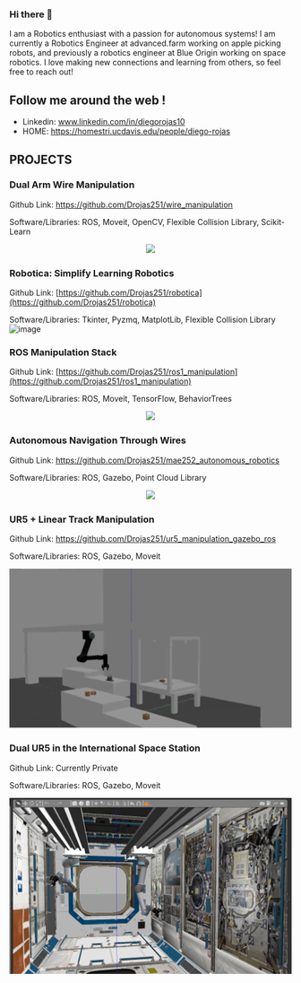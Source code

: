 ### Hi there 👋

<!--
**Drojas251/Drojas251** is a ✨ _special_ ✨ repository because its `README.md` (this file) appears on your GitHub profile.

Here are some ideas to get you started:

- 🔭 I’m currently working on ...
- 🌱 I’m currently learning ...
- 👯 I’m looking to collaborate on ...
- 🤔 I’m looking for help with ...
- 💬 Ask me about ...
- 📫 How to reach me: ...
- 😄 Pronouns: ...
- ⚡ Fun fact: ...
-->

I am a Robotics enthusiast with a passion for autonomous systems! I am currently a Robotics Engineer at advanced.farm working on apple picking robots, and previously a robotics engineer at Blue Origin working on space robotics. I love making new connections and learning from others, so feel free to reach out! 

## Follow me around the web ! 

- Linkedin:  www.linkedin.com/in/diegorojas10
- HOME: https://homestri.ucdavis.edu/people/diego-rojas

<!--
## Projects 
<p align="center">
<img src="https://github.com/Drojas251/Agriculture-Mobile-Robot-Simulation-/blob/master/media/ag_robot.gif" width="400">

-->
## PROJECTS

### Dual Arm Wire Manipulation
Github Link: https://github.com/Drojas251/wire_manipulation

Software/Libraries: ROS, Moveit, OpenCV, Flexible Collision Library, Scikit-Learn

<p align="center">
<img src="https://github.com/Drojas251/Drojas251/blob/master/media/wire_manip.gif" width="300">

### Robotica: Simplify Learning Robotics
Github Link: [https://github.com/Drojas251/robotica](https://github.com/Drojas251/robotica)

Software/Libraries: Tkinter, Pyzmq, MatplotLib, Flexible Collision Library
![image](https://github.com/user-attachments/assets/35ccc736-78c5-4f9c-a5ab-40be0d2de99a)

### ROS Manipulation Stack
Github Link: [https://github.com/Drojas251/ros1_manipulation](https://github.com/Drojas251/ros1_manipulation)

Software/Libraries: ROS, Moveit, TensorFlow, BehaviorTrees

<p align="center">
<img src="https://github.com/Drojas251/ros1_manipulation/blob/main/media/bt.gif" width="600">

### Autonomous Navigation Through Wires
Github Link: https://github.com/Drojas251/mae252_autonomous_robotics
  
Software/Libraries: ROS, Gazebo, Point Cloud Library
  
<p align="center">
<img src="https://github.com/Drojas251/Drojas251/blob/master/media/autonomous_navigation.gif" width="600">
  
### UR5 + Linear Track Manipulation 
Github Link: https://github.com/Drojas251/ur5_manipulation_gazebo_ros
  
Software/Libraries: ROS, Gazebo, Moveit
 <p align="center">
 <img src="https://github.com/Drojas251/Drojas251/blob/master/media/ur5_gantry.gif" width="600">
   
### Dual UR5 in the International Space Station
 Github Link: Currently Private
   
 Software/Libraries: ROS, Gazebo, Moveit
 
  <p align="center">
 <img src="https://github.com/Drojas251/Drojas251/blob/master/media/dual_ur5_in_ISS.png" width="600">
   
